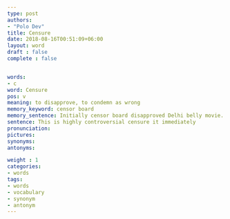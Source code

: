 ```yaml
---
type: post
authors:
- "Polo Dev"
title: Censure
date: 2018-08-16T00:51:09+06:00
layout: word
draft : false
complete : false


words:
- c
word: Censure
pos: v
meaning: to disapprove, to condemn as wrong
memory_keyword: censor board
memory_sentence: Initially censor board disapproved Delhi belly movie.
sentence: This is highly controversial censure it immediately
pronunciation:
pictures:
synonyms:
antonyms:

weight : 1
categories:
- words
tags:
- words
- vocabulary
- synonym
- antonym
---
```

